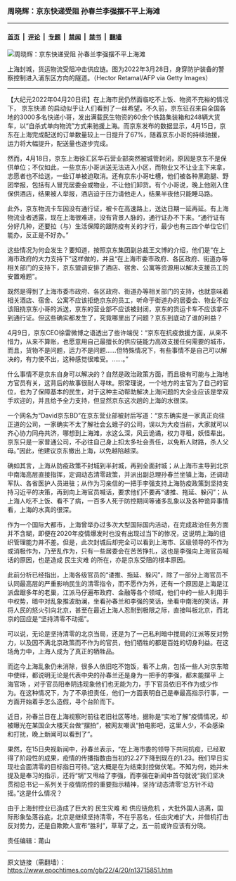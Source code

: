 ### 周晓辉：京东快递受阻 孙春兰李强摆不平上海滩

---

#### [首页](../../../..?n13715851) &nbsp;|&nbsp; [评论](../../../../../epoch-comment?n13715851) &nbsp;|&nbsp; [专题](../../../../../epoch-special?n13715851) &nbsp;|&nbsp; [禁闻](../../../../../epoch-news?n13715851) &nbsp;|&nbsp; [禁书](../../../../../books?n13715851) &nbsp;|&nbsp; [翻墙](https://github.com/gfw-breaker/nogfw/blob/master/README.md?n13715851)


<div><img alt="周晓辉：京东快递受阻 孙春兰李强摆不平上海滩" class="attachment-djy_600_400 size-djy_600_400 wp-post-image" src="https://i.epochtimes.com/assets/uploads/2022/04/id13715880-GettyImages-1239560082-600x400.jpg"/>
<div class="caption">
 <p>
  上海封城，货运物流受阻冲击供应链。图为2022年3月28日，身穿防护装备的警察控制进入浦东区方向的隧道。（Hector Retamal/AFP via Getty Images）
 </p>
</div></div><hr/><div class="post_content" id="artbody" itemprop="articleBody">
 <!-- article content begin -->
 <p>
  【大纪元2022年04月20日讯】在上海市民仍然面临吃不上饭、物资不充裕的情况下，
  <ok href="https://www.epochtimes.com/gb/tag/%E4%BA%AC%E4%B8%9C%E5%BF%AB%E9%80%92.html">
   京东快递
  </ok>
  的启动似乎让人们看到了一丝希望。不久前，京东征召来自全国各地的3000多名快递小哥，发出满载民生物资的60余个铁路集装箱和248辆大货车，以“自杀式单向物流”方式来驰援上海。而京东发布的数据显示，4月15日，京东在上海完成配送的订单数量较上一日提升了67%，随着京东小哥的持续驰援，运力将大幅提升，配送量也逐步完成。
 </p>
 <p>
  然而，4月18日，京东上海徐汇区华石营业部突然被城管封闭，原因是京东不是保供单位；不仅如此，一些京东小哥派送无法进入小区，而物业又不让业主下来拿，志愿者也不给送，一些订单被迫取消。还有京东小哥吐槽，他们被各种黑跑腿、野团举报，包括有人冒充居委会或物业，不让他们卸货。有个小哥说，晚上他刚入住保供酒店，结果被人举报，酒店迫于压力请他走人，结果半夜他只能睡马路。
 </p>
 <p>
  此外，京东物流卡车因没有通行证，被卡在高速路上，送达日期一延再延。有上海物流业者透露，现在上海很难进，没有背景人脉的，通行证办不下来。“通行证有分好几种，还要拉（与）生活保障的跟防疫有关的才行，最少也有三四个单位它们能办，反正是不好办。”
 </p>
 <p>
  这些情况为何会发生？要知道，按照京东集团副总裁王文博的介绍，他们是“在上海市政府的大力支持下”这样做的，并且“在上海市委市政府、各区政府、街道办等相关部门的支持下，京东盟调安排了酒店、宿舍、公寓等资源用以解决支援员工的安置难题”。
 </p>
 <p>
  既然是得到了上海市委市政府、各区政府、街道办等相关部门的支持，也就意味着相关酒店、宿舍、公寓不应该拒绝京东的员工，听命于街道办的居委会、物业不应该阻挠京东小哥的派送，京东的营业部不应该被封闭，京东的货运卡车不应该拿不到通行证。但这些确实都发生了，究竟哪里出了问题？京东到底动了谁的利益？
 </p>
 <p>
  4月9日，京东CEO徐雷微博之语透出了些许端倪：“京东在抗疫救援方面，从来不惜力，从来不算账，也愿意用自己最擅长的供应链能力高效支援任何需要的城市，而且，货物不是问题，运力不是问题……但特殊情况下，有些事情不是自己可以解决的，有力使不出，这种感觉很难受。……。”
 </p>
 <p>
  什么事情不是京东自身可以解决的？自然是政治政策方面，而且极有可能与上海地方官员有关，这背后的故事很耐人寻味。照常理说，一个地方的主官为了自己的官位，也为了保障基本的民生，对于这种主动帮助解决上海问题的大企业应该是举双手欢迎的，并且给予全力支持，但显然京东这次趟的上海的水很深。
 </p>
 <p>
  一个网名为“David京东BD”在京东营业部被封后写道：“京东确实是一家真正向往正道的公司，一家确实不太了解社会幺蛾子的公司，误以为大疫当前，大家就可以齐心协力同舟共济，哪想到上海滩，水这么深，风云诡谲，权力寻租，妖怪辈出。京东只是一家普通公司，不必往自己身上扣太多社会责任，以免断人财路，杀人父母。”因此，他建议京东撤出上海，以免越陷越深。
 </p>
 <p>
  确如其言，上海从防疫政策不封城到半封城，再到全面封城；从上海市主导到北京中南海高层直接指挥，定调动态清零政策，并派出副总理孙春兰坐镇上海，还调动军队、各省医护人员进驻；从作为习亲信的一把手李强支持上海防疫政策到坚持支持习近平的决策，再到向上海官员喊话，要求他们不要再“诿推、拖延、躲闪”；从上海人吃不上饭、看不了病，一百多人死于防控期间等诸多乱象以及各种诡异事情看，上海的水真的很深。
 </p>
 <p>
  作为一个国际大都市，上海曾举办过多次大型国际国内活动，在完成政治任务方面并不含糊，即便在2020年疫情爆发时也没有出现过当下的惨况，这说明上海的组织管理能力并不差。但是，此次封城后却完全可以看到上海市、区级领导的不作为或消极作为，乃至乱作为，只有一些居委会在苦苦挣扎，这也是李强向上海官员喊话的原因，也是造成
  <ok href="https://www.epochtimes.com/gb/tag/%E6%B0%91%E7%94%9F%E7%81%BE%E9%9A%BE.html">
   民生灾难
  </ok>
  的所在，亦是京东受阻的根本原因。
 </p>
 <p>
  此前分析已经指出，上海各级官员的“诿推、拖延、躲闪”，除了一部分上海官员不认同最高层的严重影响民生的清零指令，而不愿作为外，还有一个原因是上海是江派盘踞多年的老巢，江派马仔遍布政府、金融等各个领域，他们中的一些人利用手中权势，暗中对乱象推波助澜，坐看孙春兰和李强的笑话，坐看中南海的笑话，并将人民的怒火引向北京，甚至在最近上海人忍耐到极限之际，直接叫板北京，而北京的回应是“坚持清零不动摇”。
 </p>
 <p>
  可以说，无论是坚持清零的北京当局，还是为了一己私利暗中搅局的江派等反对势力，以及因不满北京政策而不作为的官员，他们牺牲的都是百姓的切身利益。在这场角力中，上海人成为了真正的牺牲品。
 </p>
 <p>
  而迄今上海乱象仍未消除，很多人依旧吃不饱饭，看不上病，包括一些人对京东暗中使绊，都说明无论是代表中央的孙春兰还是身为一把手的李强，都未能摆平
  <ok href="https://www.epochtimes.com/gb/tag/%E4%B8%8A%E6%B5%B7%E5%AE%98%E5%9C%BA.html">
   上海官场
  </ok>
  ，对于官员阳奉阴违现象他们也无能为力，手下官员依旧不作为或少作为。在这种情况下，为了不承担责任，他们一方面表明自己是奉最高指示行事，一方面开始着手怎么造假，寻个台阶而下。
 </p>
 <p>
  近日，孙春兰日在上海视察时前往老旧社区等地，据称是“实地了解”疫情情况，却被曝光在某国企大楼天台做“摆拍”，被网友嘲讽“拍电影吧，这里人少，不会感染和打扰，晚上新闻可以看到了”。
 </p>
 <p>
  果然，在15日央视新闻中，孙春兰表示，“在上海市委的领导下共同抗疫，已经取得了阶段性的成果，疫情的传播指数由当初的2.27下降到现在的1.23。我们早日实现社会面清零的目标指日可待。”这大概是在为结束封控做伏笔。不知为何，她并未提及是奉习的指示，还将“锅”又甩给了李强，而李强在新闻中首句就说“我们坚决贯彻总书记一系列关于疫情防控的重要指示精神，坚持‘动态清零’总方针不动摇。”这是什么情况？
 </p>
 <p>
  由于上海封控业已造成了巨大的
  <ok href="https://www.epochtimes.com/gb/tag/%E6%B0%91%E7%94%9F%E7%81%BE%E9%9A%BE.html">
   民生灾难
  </ok>
  和
  <ok href="https://www.epochtimes.com/gb/tag/%E4%BE%9B%E5%BA%94%E9%93%BE%E5%8D%B1%E6%9C%BA.html">
   供应链危机
  </ok>
  ，大批外国人逃离，国际形象坠落谷底，北京是继续坚持清零，不在乎恶名，任由灾难扩大，并借机打击反对势力，还是自欺欺人宣布“胜利”，草草了之，五一前或许应该有分晓。
 </p>
 <p>
  责任编辑：莆山
 </p>
 <!-- article content end -->
 <div id="below_article_ad">
 </div>
</div>


---

原文链接（需翻墙）：https://www.epochtimes.com/gb/22/4/20/n13715851.htm